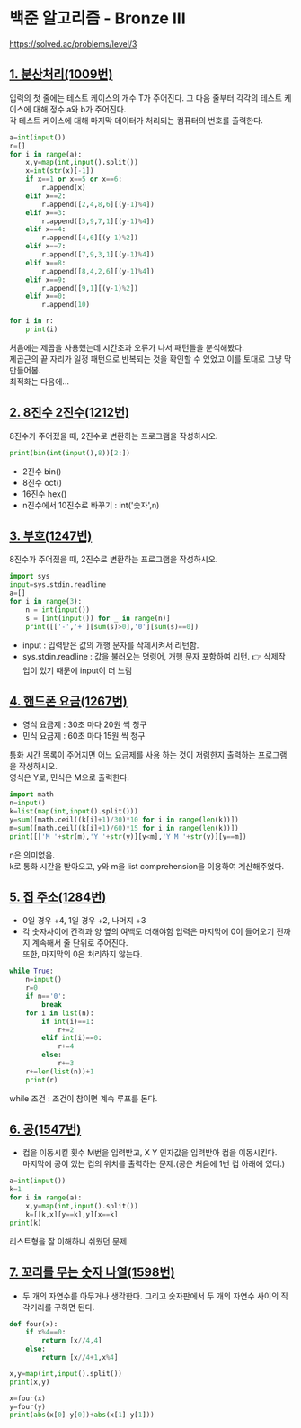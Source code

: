 # 백준 알고리즘 - Bronze III
https://solved.ac/problems/level/3


## [1. 분산처리(1009번)](https://www.acmicpc.net/problem/1009)
입력의 첫 줄에는 테스트 케이스의 개수 T가 주어진다. 그 다음 줄부터 각각의 테스트 케이스에 대해 정수 a와 b가 주어진다.  
각 테스트 케이스에 대해 마지막 데이터가 처리되는 컴퓨터의 번호를 출력한다.
```python
a=int(input())
r=[]
for i in range(a):
    x,y=map(int,input().split())
    x=int(str(x)[-1])
    if x==1 or x==5 or x==6:
        r.append(x)
    elif x==2:
        r.append([2,4,8,6][(y-1)%4])
    elif x==3:
        r.append([3,9,7,1][(y-1)%4])
    elif x==4:
        r.append([4,6][(y-1)%2])
    elif x==7:
        r.append([7,9,3,1][(y-1)%4])
    elif x==8:
        r.append([8,4,2,6][(y-1)%4])
    elif x==9:
        r.append([9,1][(y-1)%2])
    elif x==0:
        r.append(10)

for i in r:
    print(i)
```
처음에는 제곱을 사용했는데 시간초과 오류가 나서 패턴들을 분석해봤다.  
제곱근의 끝 자리가 일정 패턴으로 반복되는 것을 확인할 수 있었고 이를 토대로 그냥 막 만들어봄.  
최적화는 다음에...


## [2. 8진수 2진수(1212번)](https://www.acmicpc.net/problem/1212)
8진수가 주어졌을 때, 2진수로 변환하는 프로그램을 작성하시오.
```python
print(bin(int(input(),8))[2:])
```
- 2진수 bin()
- 8진수 oct()
- 16진수 hex()
- n진수에서 10진수로 바꾸기 : int('숫자',n)


## [3. 부호(1247번)](https://www.acmicpc.net/problem/1247)
8진수가 주어졌을 때, 2진수로 변환하는 프로그램을 작성하시오.
```python
import sys
input=sys.stdin.readline
a=[]
for i in range(3):
    n = int(input())
    s = [int(input()) for _ in range(n)]
    print([['-','+'][sum(s)>0],'0'][sum(s)==0])
```
- input : 입력받은 값의 개행 문자를 삭제시켜서 리턴함.
- sys.stdin.readline : 값을 불러오는 명령어, 개행 문자 포함하여 리턴.
👉 삭제작업이 있기 때문에 input이 더 느림



## [4. 핸드폰 요금(1267번)](https://www.acmicpc.net/problem/1267)
- 영식 요금제 : 30초 마다 20원 씩 청구  
- 민식 요금제 : 60초 마다 15원 씩 청구

통화 시간 목록이 주어지면 어느 요금제를 사용 하는 것이 저렴한지 출력하는 프로그램을 작성하시오.  
영식은 Y로, 민식은 M으로 출력한다.
```python
import math
n=input()
k=list(map(int,input().split()))
y=sum([math.ceil((k[i]+1)/30)*10 for i in range(len(k))])
m=sum([math.ceil((k[i]+1)/60)*15 for i in range(len(k))])
print([['M '+str(m),'Y '+str(y)][y<m],'Y M '+str(y)][y==m])
```
n은 의미없음.  
k로 통화 시간을 받아오고, y와 m을 list comprehension을 이용하여 계산해주었다.


## [5. 집 주소(1284번)](https://www.acmicpc.net/problem/1284)
- 0일 경우 +4, 1일 경우 +2, 나머지 +3
- 각 숫자사이에 간격과 양 옆의 여백도 더해야함
입력은 마지막에 0이 들어오기 전까지 계속해서 줄 단위로 주어진다.  
또한, 마지막의 0은 처리하지 않는다.
```python
while True:
    n=input()
    r=0
    if n=='0':
        break
    for i in list(n):
        if int(i)==1:
            r+=2
        elif int(i)==0:
            r+=4
        else:
            r+=3
    r+=len(list(n))+1
    print(r)
```
while 조건 : 조건이 참이면 계속 루프를 돈다.


## [6. 공(1547번)](https://www.acmicpc.net/problem/1547)
- 컵을 이동시킬 횟수 M번을 입력받고, X Y 인자값을 입력받아 컵을 이동시킨다.  
마지막에 공이 있는 컵의 위치를 출력하는 문제.(공은 처음에 1번 컵 아래에 있다.)
```python
a=int(input())
k=1
for i in range(a):
    x,y=map(int,input().split())
    k=[[k,x][y==k],y][x==k]
print(k)
```
리스트형을 잘 이해하니 쉬웠던 문제. 


## [7. 꼬리를 무는 숫자 나열(1598번)](https://www.acmicpc.net/problem/1598)
- 두 개의 자연수를 아무거나 생각한다. 그리고 숫자판에서 두 개의 자연수 사이의 직각거리를 구하면 된다.
```python
def four(x):
    if x%4==0:
        return [x//4,4]
    else:
        return [x//4+1,x%4]

x,y=map(int,input().split())
print(x,y)

x=four(x)
y=four(y)
print(abs(x[0]-y[0])+abs(x[1]-y[1]))
```